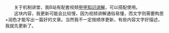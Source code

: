 &emsp;&emsp;关于机制讲堂，我B站有配套视频[甲甲知识讲解](https://www.bilibili.com/video/BV1d6WreFE87)，可以搭配使用。\
&emsp;&emsp;这块内容，我更新可能会比较慢，因为视频讲解通俗易懂，而文字则需要构思+润色才能写出一篇好的文章。当然我不一定按顺序更新，有些内容文字好描述，我就先更新了。